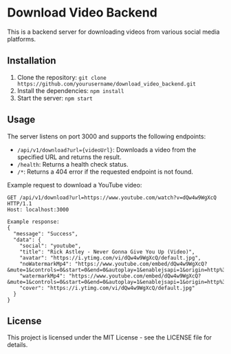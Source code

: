 # Download Video Backend

This is a backend server for downloading videos from various social media platforms.

## Installation

1. Clone the repository: `git clone https://github.com/yourusername/download_video_backend.git`
2. Install the dependencies: `npm install`
3. Start the server: `npm start`

## Usage

The server listens on port 3000 and supports the following endpoints:

- `/api/v1/download?url={videoUrl}`: Downloads a video from the specified URL and returns the result.
- `/health`: Returns a health check status.
- `/*`: Returns a 404 error if the requested endpoint is not found.

Example request to download a YouTube video:

```http
GET /api/v1/download?url=https://www.youtube.com/watch?v=dQw4w9WgXcQ HTTP/1.1
Host: localhost:3000

Example response:
{
  "message": "Success",
  "data": {
    "social": "youtube",
    "title": "Rick Astley - Never Gonna Give You Up (Video)",
    "avatar": "https://i.ytimg.com/vi/dQw4w9WgXcQ/default.jpg",
    "noWatermarkMp4": "https://www.youtube.com/embed/dQw4w9WgXcQ?&mute=1&controls=0&start=0&end=0&autoplay=1&enablejsapi=1&origin=http%3A%2F%2Flocalhost%3A3000",
    "watermarkMp4": "https://www.youtube.com/embed/dQw4w9WgXcQ?&mute=1&controls=0&start=0&end=0&autoplay=1&enablejsapi=1&origin=http%3A%2F%2Flocalhost%3A3000",
    "cover": "https://i.ytimg.com/vi/dQw4w9WgXcQ/default.jpg"
  }
}
```

## License
This project is licensed under the MIT License - see the LICENSE file for details.
